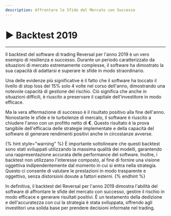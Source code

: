```yaml
---
description: Affrontare le Sfide del Mercato con Successo
---
```


# ▶ Backtest 2019

***



Il backtest del software di trading Reversal per l'anno 2019 è un vero esempio di resilienza e successo. Durante un periodo caratterizzato da situazioni di mercato estremamente complesse, il software ha dimostrato la sua capacità di adattarsi e superare le sfide in modo straordinario.

Una delle evidenze più significative è il fatto che il software ha toccato il livello di stop loss del 15% solo 4 volte nel corso dell'anno, dimostrando una notevole capacità di gestione del rischio. Ciò significa che anche in situazioni difficili, è riuscito a preservare il capitale dell'investitore in modo efficace.



Ma la vera affermazione di successo è il risultato positivo alla fine dell'anno. Nonostante le sfide e le turbolenze di mercato, il software è riuscito a chiudere l'anno con un profitto netto di **€**. Questo risultato è la prova tangibile dell'efficacia delle strategie implementate e della capacità del software di generare rendimenti positivi anche in circostanze avverse.

{% hint style="warning" %}
È importante sottolineare che questi backtest sono stati sviluppati utilizzando la massima qualità dei modelli, garantendo una rappresentazione accurata delle performance del software. Inoltre, i backtest non utilizzano l'interesse composto, al fine di fornire una visione oggettiva indipendentemente dal momento in cui si entra nella strategia. Questo ci consente di valutare le prestazioni in modo trasparente e oggettivo, senza distorsioni dovute a fattori esterni.
{% endhint %}

In definitiva, il backtest del Reversal per l'anno 2019 dimostra l'abilità del software di affrontare le sfide del mercato con successo, gestire il rischio in modo efficace e generare risultati positivi. È un testamento della dedizione e dell'accuratezza con cui la strategia è stata sviluppata, offrendo agli investitori una solida base per prendere decisioni informate nel trading.

